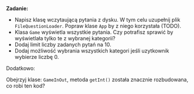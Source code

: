 **Zadanie:**

* Napisz klasę wczytaującą pytania z dysku. W tym celu uzupełnij plik `FileQuestionLoader`.
Popraw klase `App` by z niego korzystała (TODO).
* Klasa `Game` wyświetla wszystkie pytania. Czy potrafisz sprawić by wyświetlała tylko te z wybranej kategorii?
* Dodaj limit liczby zadanych pytań na 10.
* Dodaj możliwość wybrania wszystkich kategori jeśli uzytkownik wybierze liczbę 0.

Dodatkowo:

Obejrzyj klase: `GameInOut`, metoda `getInt()` została znacznie rozbudowana, co robi ten kod? 